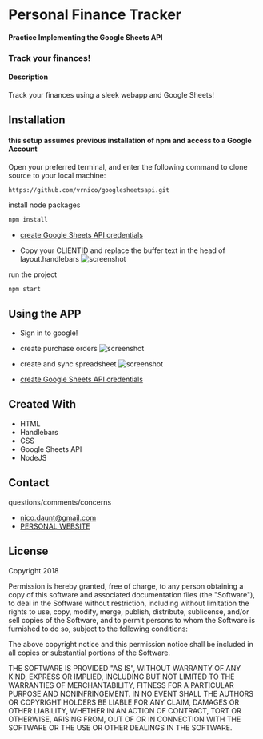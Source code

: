 Personal Finance Tracker
==========
#### Practice Implementing the Google Sheets API

### Track your finances!

#### Description
Track your finances using a sleek webapp and Google Sheets!


## Installation

#### this setup assumes previous installation of npm and access to a Google Account



Open your preferred terminal, and enter the following command to clone source to your local machine:
```sh
https://github.com/vrnico/googlesheetsapi.git
```


install node packages
```sh
npm install
```

* [create Google Sheets API credentials](https://console.developers.google.com/start/api?id=sheets.googleapis.com)

* Copy your CLIENTID and replace the buffer text in the head of layout.handlebars
![screenshot](https://i.imgur.com/WxYJt4K.png "ClientID screenshot")


run the project
```
npm start
```

## Using the APP

* Sign in to google!

* create purchase orders
![screenshot](https://i.imgur.com/8Bk2ZBj.gif "create purchase screenshot")

* create and sync spreadsheet
![screenshot](https://i.imgur.com/TvyV4m3.gif "create/sync screenshot")

* [create Google Sheets API credentials](https://docs.google.com/spreadsheets/u/0/)






## Created With
* HTML
* Handlebars
* CSS
* Google Sheets API
* NodeJS




## Contact
questions/comments/concerns
* [nico.daunt@gmail.com](mailto:nico.daunt@gmail.com)
* [PERSONAL WEBSITE](http://www.nicodaunt.com)





## License
Copyright 2018


Permission is hereby granted, free of charge, to any person obtaining a copy of this software and associated documentation files (the "Software"), to deal in the Software without restriction, including without limitation the rights to use, copy, modify, merge, publish, distribute, sublicense, and/or sell copies of the Software, and to permit persons to whom the Software is furnished to do so, subject to the following conditions:

The above copyright notice and this permission notice shall be included in all copies or substantial portions of the Software.

THE SOFTWARE IS PROVIDED "AS IS", WITHOUT WARRANTY OF ANY KIND, EXPRESS OR IMPLIED, INCLUDING BUT NOT LIMITED TO THE WARRANTIES OF MERCHANTABILITY, FITNESS FOR A PARTICULAR PURPOSE AND NONINFRINGEMENT. IN NO EVENT SHALL THE AUTHORS OR COPYRIGHT HOLDERS BE LIABLE FOR ANY CLAIM, DAMAGES OR OTHER LIABILITY, WHETHER IN AN ACTION OF CONTRACT, TORT OR OTHERWISE, ARISING FROM, OUT OF OR IN CONNECTION WITH THE SOFTWARE OR THE USE OR OTHER DEALINGS IN THE SOFTWARE.
